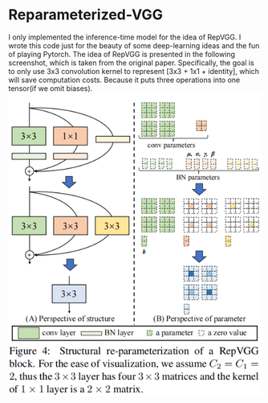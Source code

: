 # Reparameterized-VGG
I only implemented the inference-time model for the idea of RepVGG. I wrote this code just for the beauty of some deep-learning ideas and the fun of playing Pytorch. The idea of RepVGG is presented in the following screenshot, which is taken from the original paper. Specifically, the goal is to only use 3x3 convolution kernel to represent [3x3 + 1x1 + identity], which will save computation costs. Because it puts three operations into one tensor(if we omit biases).
![RepVGG](./RepVGG.png)